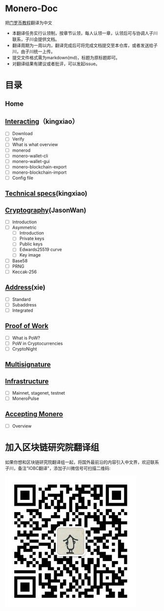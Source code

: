 # Monero-Doc
把[门罗币教程](https://monerodocs.org/)翻译为中文

- 本翻译任务实行认领制，按章节认领，每人认领一章，认领后可与协调人子川联系，子川会提供文档。
- 翻译周期为一周以内，翻译完成后可将完成文档提交至本仓库，或者发送给子川，由子川统一上传。
- 提交文件格式需为markdown(md)，标题为原标题即可。
- 对翻译结果有建议或者批评，可以发起issue。


# 目录
## Home
## [Interacting](https://monerodocs.org/interacting/download-monero-binaries/)（kingxiao）
- [ ] Download
- [ ] Verify
- [ ] What is what overview
- [ ] monerod
- [ ] monero-wallet-cli
- [ ] monero-wallet-gui
- [ ] monero-blockchain-export
- [ ] monero-blockchain-import
- [ ] Config file
## [Technical specs](https://monerodocs.org/technical-specs/)(kingxiao)
## [Cryptography](https://monerodocs.org/cryptography/introduction/)(JasonWan)
- [ ] Introduction
- [ ] Asymmetric
    - [ ] Introduction
    - [ ] Private keys
    - [ ] Public keys
     - [ ] Edwards25519 curve
     - [ ] Key image
- [ ] Base58
- [ ] PRNG
- [ ] Keccak-256
## [Address](https://monerodocs.org/public-address/standard-address/)(xie)
- [ ] Standard
- [ ] Subaddress
- [ ] Integrated
## [Proof of Work](https://monerodocs.org/proof-of-work/what-is-pow/)
- [ ] What is PoW?
- [ ] PoW in Cryptocurrencies
- [ ] CryptoNight
## [Multisignature](https://monerodocs.org/multisignature/)
## [Infrastructure](https://monerodocs.org/infrastructure/networks/)
- [ ] Mainnet, stagenet, testnet
- [ ] MoneroPulse
## [Accepting Monero](https://monerodocs.org/accepting-monero/overview/)
- [ ] Overview

# 加入区块链研究院翻译组

如果你想和区块链研究院翻译组一起，将国外最前沿的内容引入中文界，欢迎联系子川，备注"IOBC翻译"，添加子川微信号可扫描二维码:


![img](https://github.com/iobc-inst/Monero-Doc/blob/master/1729746256.jpg)
